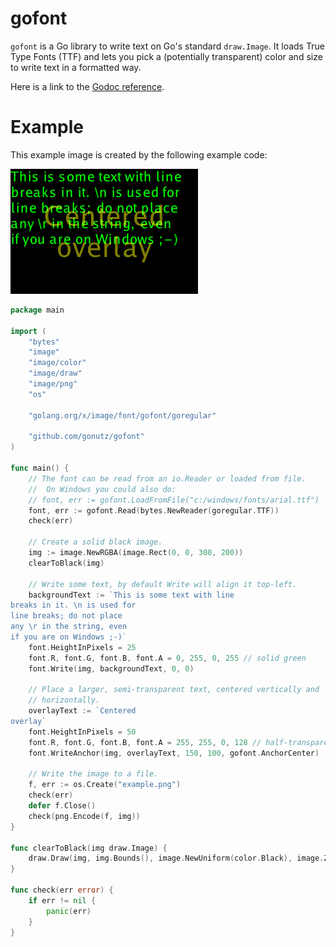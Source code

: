 # gofont

`gofont` is a Go library to write text on Go's standard `draw.Image`. It loads True Type Fonts (TTF) and lets you pick a (potentially transparent) color and size to write text in a formatted way.

Here is a link to the [Godoc reference](https://godoc.org/github.com/gonutz/gofont).

# Example

This example image is created by the following example code:

![Example](https://github.com/gonutz/gofont/blob/master/example/example.png)

```Go
package main

import (
	"bytes"
	"image"
	"image/color"
	"image/draw"
	"image/png"
	"os"

	"golang.org/x/image/font/gofont/goregular"

	"github.com/gonutz/gofont"
)

func main() {
	// The font can be read from an io.Reader or loaded from file.
	//  On Windows you could also do:
	// font, err := gofont.LoadFromFile("c:/windows/fonts/arial.ttf")
	font, err := gofont.Read(bytes.NewReader(goregular.TTF))
	check(err)

	// Create a solid black image.
	img := image.NewRGBA(image.Rect(0, 0, 300, 200))
	clearToBlack(img)

	// Write some text, by default Write will align it top-left.
	backgroundText := `This is some text with line
breaks in it. \n is used for
line breaks; do not place
any \r in the string, even
if you are on Windows ;-)`
	font.HeightInPixels = 25
	font.R, font.G, font.B, font.A = 0, 255, 0, 255 // solid green
	font.Write(img, backgroundText, 0, 0)

	// Place a larger, semi-transparent text, centered vertically and
	// horizontally.
	overlayText := `Centered
overlay`
	font.HeightInPixels = 50
	font.R, font.G, font.B, font.A = 255, 255, 0, 128 // half-transparent yellow
	font.WriteAnchor(img, overlayText, 150, 100, gofont.AnchorCenter)

	// Write the image to a file.
	f, err := os.Create("example.png")
	check(err)
	defer f.Close()
	check(png.Encode(f, img))
}

func clearToBlack(img draw.Image) {
	draw.Draw(img, img.Bounds(), image.NewUniform(color.Black), image.ZP, draw.Src)
}

func check(err error) {
	if err != nil {
		panic(err)
	}
}
```